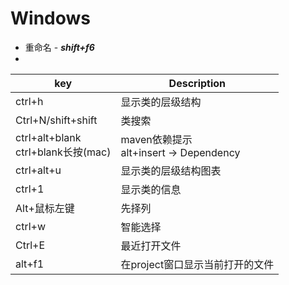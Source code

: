 # Windows

- 重命名 - ***shift+f6***
- 

| key                                     | Description                                 |
| --------------------------------------- | ------------------------------------------- |
| ctrl+h                                  | 显示类的层级结构                            |
| Ctrl+N/shift+shift                      | 类搜索                                      |
| ctrl+alt+blank<br />ctrl+blank长按(mac) | maven依赖提示<br />alt+insert -> Dependency |
| ctrl+alt+u                              | 显示类的层级结构图表                        |
| ctrl+1                                  | 显示类的信息                                |
| Alt+鼠标左键                            | 先择列                                      |
| ctrl+w                                  | 智能选择                                    |
| Ctrl+E                                  | 最近打开文件                                |
| alt+f1                                  | 在project窗口显示当前打开的文件             |

